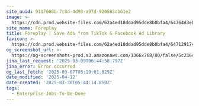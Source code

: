 ```yaml
---
site_uuid: 9117608b-7c8d-4d98-a97d-920583cb61e2
image: >-
  https://cdn.prod.website-files.com/62a4ed18ddad95dde8b8bfa4/64764d3e078e7de02dd02991_Open%20Graph%20-%20Home.webp
site_name: Foreplay
title: Foreplay | Save Ads from TikTok & Facebook Ad Library
favicon: >-
  https://cdn.prod.website-files.com/62a4ed18ddad95dde8b8bfa4/647129174d2274576936dda2_Group%2048098.png
og_screenshot_url: >-
  https://og-screenshots-prod.s3.amazonaws.com/1366x768/80/false/5c236427a2b30ae470be2880bcc9483af78112dfd629d4c7fe3fa3b333911194.jpeg
jina_last_request: '2025-03-09T06:44:58.797Z'
jina_error: Error occurred
og_last_fetch: '2025-03-07T05:19:01.829Z'
date_modified: '2025-04-12'
date_created: '2025-03-30T05:44:14.850Z'
tags:
  - Enterprise-Jobs-To-Be-Done
---
```






















































